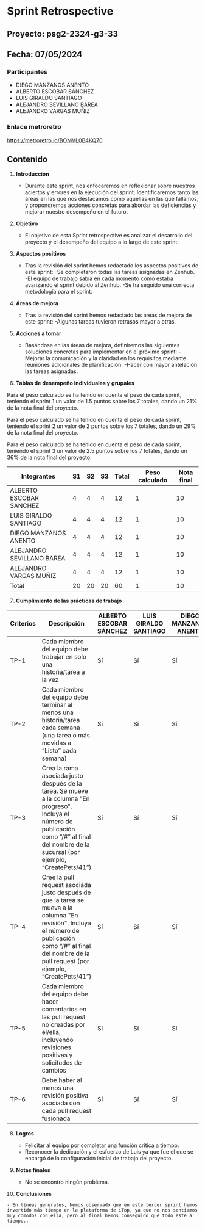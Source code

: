 # Sprint Retrospective 

## Proyecto: psg2-2324-g3-33

## Fecha: 07/05/2024

### Participantes
- DIEGO MANZANOS ANENTO
- ALBERTO ESCOBAR SÁNCHEZ
- LUIS GIRALDO SANTIAGO
- ALEJANDRO SEVILLANO BAREA
- ALEJANDRO VARGAS MUÑIZ

### Enlace metroretro

https://metroretro.io/BOMVL0B4KQ70

## Contenido

1. **Introducción**
   - Durante este sprint, nos enfocaremos en reflexionar sobre nuestros aciertos y errores en la ejecución del sprint. Identificaremos tanto las áreas en las que nos destacamos como aquellas en las que fallamos, y propondremos acciones concretas para abordar las deficiencias y mejorar nuestro desempeño en el futuro.

2. **Objetivo**
   - El objetivo de esta Sprint retrospective es analizar el desarrollo del proyecto y el desempeño del equipo a lo largo de este sprint.
   
3. **Aspectos positivos**
    - Tras la revisión del sprint hemos redactado los aspectos positivos de este sprint:
    -Se completaron todas las tareas asignadas en Zenhub.
    -El equipo de trabajo sabía en cada momento como estaba avanzando el sprint debido al Zenhub.
    -Se ha seguido una correcta metodología para el sprint.

4. **Áreas de mejora**
    - Tras la revisión del sprint hemos redactado las áreas de mejora de este sprint:
    -Algunas tareas tuvieron retrasos mayor a otras.

5. **Acciones a tomar**
    - Basándose en las áreas de mejora, definiremos las siguientes soluciones concretas para implementar en el próximo sprint:
    -Mejorar la comunicación y la claridad en los requisitos mediante reuniones adicionales de planificación.
    -Hacer con mayor antelación las tareas asignadas.

6. **Tablas de desempeño individuales y grupales** 

Para el peso calculado se ha tenido en cuenta el peso de cada sprint, teniendo el sprint 1 un valor de 1.5 puntos sobre los 7 totales, dando un 21% de la nota final del proyecto.

Para el peso calculado se ha tenido en cuenta el peso de cada sprint, teniendo el sprint 2 un valor de 2 puntos sobre los 7 totales, dando un 29% de la nota final del proyecto.

Para el peso calculado se ha tenido en cuenta el peso de cada sprint, teniendo el sprint 3 un valor de 2.5 puntos sobre los 7 totales, dando un 36% de la nota final del proyecto.


| Integrantes |     S1      |       S2    |       S3    |   Total   | Peso calculado | Nota final |
|-------------|-------------|-------------|-------------|-----------|----------------|------------|
|ALBERTO ESCOBAR SÁNCHEZ|  4  |  4  |  4  |  12  |  1  |  10  |
|LUIS GIRALDO SANTIAGO|  4  |  4  |  4  |  12  |  1  |  10  |
|DIEGO MANZANOS ANENTO|  4  |  4  |  4  |  12  |  1  |  10  |
|ALEJANDRO SEVILLANO BAREA|  4  |  4  |  4  |  12  |  1  |  10  |
|ALEJANDRO VARGAS MUÑIZ|  4  |  4  |  4  |  12  |  1  |  10  |
|Total|  20   |  20  |  20  |  60  |  1  |  10  |

7. **Cumplimiento de las prácticas de trabajo**

| Criterios | Descripción | ALBERTO ESCOBAR SÁNCHEZ | LUIS GIRALDO SANTIAGO | DIEGO MANZANOS ANENTO | ALEJANDRO SEVILLANO BAREA | ALEJANDRO VARGAS MUÑIZ |
|-----------|-------------|------------------------|-----------------------|-------------------|------------------------|----------------------|
| TP-1      | Cada miembro del equipo debe trabajar en solo una historia/tarea a la vez | Sí | Sí | Sí | Sí | Sí |
| TP-2      | Cada miembro del equipo debe terminar al menos una historia/tarea cada semana (una tarea o más movidas a “Listo” cada semana) | Sí | Sí | Sí | Sí | Sí |
| TP-3      | Crea la rama asociada justo después de la tarea. Se mueve a la columna "En progreso". Incluya el número de publicación como “/#” al final del nombre de la sucursal (por ejemplo, “CreatePets/41”) | Sí | Sí | Sí | Sí | Sí |
| TP-4      | Cree la pull request asociada justo después de que la tarea se mueva a la columna "En revisión". Incluya el número de publicación como “/#” al final del nombre de la pull request (por ejemplo, “CreatePets/41”) | Sí | Sí | Sí | Sí | Sí |
| TP-5      | Cada miembro del equipo debe hacer comentarios en las pull request no creadas por él/ella, incluyendo revisiones positivas y solicitudes de cambios | Sí | Sí | Sí | Sí | Sí |
| TP-6      | Debe haber al menos una revisión positiva asociada con cada pull request fusionada | Sí | Sí | Sí | Sí | Sí |

8. **Logros**

    - Felicitar al equipo por completar una función crítica a tiempo.
    - Reconocer la dedicación y el esfuerzo de Luis ya que fue el que se encargó de la configuración inicial de trabajo del proyecto.

9. **Notas finales**
    - No se encontro ningún problema.

10.  **Conclusiones**

    - En líneas generales, hemos observado que en este tercer sprint hemos invertido más tiempo en la plataforma de iTop, ya que no nos sentiamos muy comodos con ella, pero al final hemos conseguido que todo esté a tiempo..